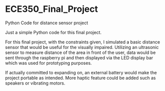 # ECE350_Final_Project
Python Code for distance sensor project

Just a simple Python code for this final project.

For this final project, with the constraints given, I simulated a basic distance sensor that would be useful for the visually impaired. 
Utilizing an ultrasonic sensor to measure distance of the area in front of the user, data would be sent through the raspberry pi and then displayed via 
the LED display bar which was used for prototyping purposes. 

If actually committed to expanding on, an external battery would make the project portable as intended. More haptic feature could be added such as speakers 
or vibrating motors.
